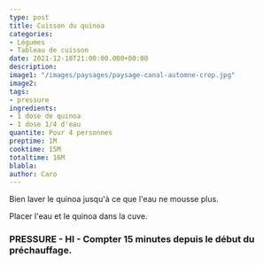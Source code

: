 ```yaml
---
type: post
title: Cuisson du quinoa
categories:
- Légumes
- Tableau de cuisson
date: 2021-12-18T21:00:00.000+00:00
description: 
image1: "/images/paysages/paysage-canal-automne-crop.jpg"
image2: 
tags:
- pressure
ingredients:
- 1 dose de quinoa
- 1 dose 1/4 d'eau
quantite: Pour 4 personnes
preptime: 1M
cooktime: 15M
totaltime: 16M
blabla: 
author: Caro
---
```

Bien laver le quinoa jusqu'à ce que l'eau ne mousse plus.

Placer l'eau et le quinoa dans la cuve.

### PRESSURE - HI - Compter 15 minutes depuis le début du préchauffage.
